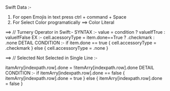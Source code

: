 Swift Data :-

1) For open Emojis in text press ctrl + command + Space
2) For Select Color programatically ==> Color Literal 

==> // Turnery Operator in Swift:-
SYNTAX :- value = condition ? valueIfTrue : valueIfFalse
EX :- cell.acessoryType = item.done==True ? .checkmark : .none
DETAIL CONDITION :-
     if item.done == true {
         cell.accessoryType = .checkmark
     } else {
          cell.accessoryType = .none
     }
     
==> // Selected Not Selected in Single Line :-

 itamArry[indexpath.row].done = !itemArry[indexpath.row].done
DETAIL CONDITION :- 
    if itemArry[indexpath.row].done == false {
        itemArry[indexpath.row].done = true
    } else {
        itemArry[indexpath.row].done = false
    }
